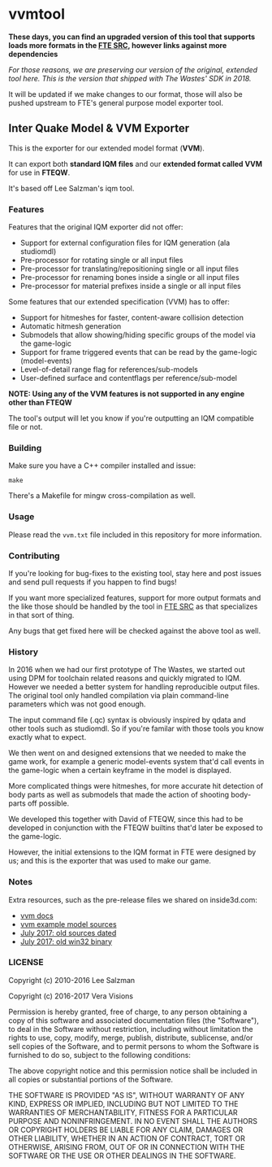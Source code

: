 # vvmtool

**These days, you can find an upgraded version of this tool that supports loads more formats in the
[FTE SRC](https://sourceforge.net/p/fteqw/code/HEAD/tree/), however links against more dependencies**

*For those reasons, we are preserving our version of the original, extended tool here. This is the version that shipped with The Wastes' SDK in 2018.*

It will be updated if we make changes to our format, those will also be pushed upstream to FTE's general purpose model exporter tool.

## Inter Quake Model & VVM Exporter

This is the exporter for our extended model format (**VVM**).

It can export both **standard IQM files** and our **extended format called VVM** for use in **FTEQW**.

It's based off Lee Salzman's iqm tool.

### Features

Features that the original IQM exporter did not offer:

* Support for external configuration files for IQM generation (ala studiomdl)
* Pre-processor for rotating single or all input files
* Pre-processor for translating/repositioning single or all input files
* Pre-processor for renaming bones inside a single or all input files
* Pre-processor for material prefixes inside a single or all input files

Some features that our extended specification (VVM) has to offer:

* Support for hitmeshes for faster, content-aware collision detection
* Automatic hitmesh generation
* Submodels that allow showing/hiding specific groups of the model via the game-logic
* Support for frame triggered events that can be read by the game-logic (model-events)
* Level-of-detail range flag for references/sub-models
* User-defined surface and contentflags per reference/sub-model

**NOTE: Using any of the VVM features is not supported in any engine other than FTEQW**

The tool's output will let you know if you're outputting an IQM compatible file or not.

### Building

Make sure you have a C++ compiler installed and issue:

```make```

There's a Makefile for mingw cross-compilation as well.

### Usage

Please read the `vvm.txt` file included in this repository for more information.

### Contributing

If you're looking for bug-fixes to the existing tool, stay here and post issues
and send pull requests if you happen to find bugs!

If you want more specialized features, support for more output formats and the like
those should be handled by the tool in [FTE SRC](https://sourceforge.net/p/fteqw/code/HEAD/tree/) as that
specializes in that sort of thing.

Any bugs that get fixed here will be checked against the above tool as well.

### History
In 2016 when we had our first prototype of The Wastes, we started out using DPM for
toolchain related reasons and quickly migrated to IQM. However we needed a better
system for handling reproducible output files. The original tool only handled
compilation via plain command-line parameters which was not good enough.

The input command file (.qc) syntax is obviously inspired by qdata and other tools
such as studiomdl. So if you're familar with those tools you know exactly what to expect.

We then went on and designed extensions that we needed to make the game work,
for example a generic model-events system that'd call events in the game-logic
when a certain keyframe in the model is displayed.

More complicated things were hitmeshes, for more accurate hit detection of body
parts as well as submodels that made the action of shooting body-parts off possible.

We developed this together with David of FTEQW, since this had to be developed
in conjunction with the FTEQW builtins that'd later be exposed to the game-logic.

However, the initial extensions to the IQM format in FTE were designed by us; and this
is the exporter that was used to make our game.

### Notes
Extra resources, such as the pre-release files we shared on inside3d.com:

* [vvm docs](https://www.vera-visions.com/dev/vvm-docs-1.zip)
* [vvm example model sources](https://www.vera-visions.com/dev/vvm_example.zip)
* [July 2017: old sources dated](https://www.vera-visions.com/dev/vvm-src-1.zip)
* [July 2017: old win32 binary](https://www.vera-visions.com/dev/vvm-w32-1.zip)

### LICENSE

Copyright (c) 2010-2016 Lee Salzman

Copyright (c) 2016-2017 Vera Visions

Permission is hereby granted, free of charge, to any person obtaining a copy of this software and associated documentation files (the "Software"), to deal in the Software without restriction, including without limitation the rights to use, copy, modify, merge, publish, distribute, sublicense, and/or sell copies of the Software, and to permit persons to whom the Software is furnished to do so, subject to the following conditions:

The above copyright notice and this permission notice shall be included in all copies or substantial portions of the Software.

THE SOFTWARE IS PROVIDED "AS IS", WITHOUT WARRANTY OF ANY KIND, EXPRESS OR IMPLIED, INCLUDING BUT NOT LIMITED TO THE WARRANTIES OF MERCHANTABILITY, FITNESS FOR A PARTICULAR PURPOSE AND NONINFRINGEMENT. IN NO EVENT SHALL THE AUTHORS OR COPYRIGHT HOLDERS BE LIABLE FOR ANY CLAIM, DAMAGES OR OTHER LIABILITY, WHETHER IN AN ACTION OF CONTRACT, TORT OR OTHERWISE, ARISING FROM, OUT OF OR IN CONNECTION WITH THE SOFTWARE OR THE USE OR OTHER DEALINGS IN THE SOFTWARE.
